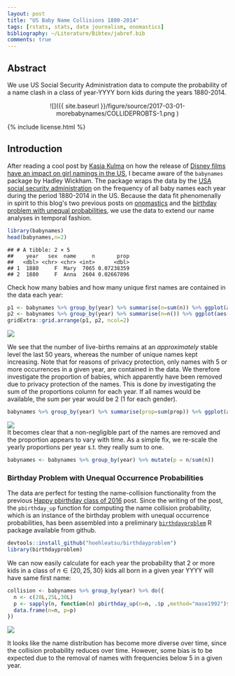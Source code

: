 ```yaml
---
layout: post
title: "US Baby Name Collisions 1880-2014"
tags: [rstats, stats, data journalism, onomastics]
bibliography: ~/Literature/Bibtex/jabref.bib
comments: true
---
```





## Abstract

We use US Social Security Administration data to compute the probability of a name clash in a class of year-YYYY born kids during the years 1880-2014.

<center>
![]({{ site.baseurl }}/figure/source/2017-03-01-morebabynames/COLLIDEPROBTS-1.png )
</center>

{% include license.html %}

## Introduction

After reading a cool post by [Kasia Kulma](https://kkulma.github.io/) on
how the release of [Disney films have an impact on girl namings in the
US](https://kkulma.github.io/2017-02-22-disney-names/), I became aware of the `babynames` package by Hadley Wickham. The package wraps the data by the
[USA social security administration](https://www.ssa.gov/oact/babynames/limits.html)
on the frequency of all baby names each year during the period 1880-2014 in the US. Because the data fit phenomenally in spirit to this blog's two previous posts on [onomastics](http://staff.math.su.se/hoehle/blog/2017/02/06/onomastics.html) and the [birthday problem with unequal probabilities](http://staff.math.su.se/hoehle/blog/2017/02/13/bday.html), we use the data to extend our name analyses in temporal fashion.



```r
library(babynames)
head(babynames,n=2)
```

```
## # A tibble: 2 × 5
##    year   sex  name     n       prop
##   <dbl> <chr> <chr> <int>      <dbl>
## 1  1880     F  Mary  7065 0.07238359
## 2  1880     F  Anna  2604 0.02667896
```

Check how many babies and how many unique first names are contained in the data each year:

```r
p1 <- babynames %>% group_by(year) %>% summarise(n=sum(n)) %>% ggplot(aes(x=year, y=n)) + geom_line() + xlab("Time (years)") + ylab("Number of babies")
p2 <- babynames %>% group_by(year) %>% summarise(n=n()) %>% ggplot(aes(x=year, y=n)) + geom_line() + xlab("Time (years)") + ylab("Number of unique names")
gridExtra::grid.arrange(p1, p2, ncol=2)
```

<img src="http://staff.math.su.se/hoehle/blog/figure/source/2017-03-01-morebabynames/UNIQUENAMES-1.png" style="display: block; margin: auto;" />

We see that the number of live-births remains at an *approximately* stable level the last 50 years, whereas the number of unique names kept increasing. Note that for reasons of privacy protection, only names with 5 or more occurrences in a given year, are contained in the data. We therefore investigate the proportion of babies, which apparently have been removed due to privacy protection of the names. This is done by investigating the sum of the proportions column for each year. If all names would be available, the sum per year would be 2 (1 for each gender).


```r
babynames %>% group_by(year) %>% summarise(prop=sum(prop)) %>% ggplot(aes(x=year, y=(2-prop)/2)) + geom_line() + xlab("Time (years)") + ylab("Proportion of the population removed") + scale_y_continuous(labels=scales::percent)
```

<img src="http://staff.math.su.se/hoehle/blog/figure/source/2017-03-01-morebabynames/PROPMISSING-1.png" style="display: block; margin: auto;" />
It becomes clear that a non-negligible part of the names are removed and the proportion appears to vary with time. As a simple fix, we re-scale the yearly proportions per year s.t. they really sum to one.


```r
babynames <- babynames %>% group_by(year) %>% mutate(p = n/sum(n))
```


### Birthday Problem with Unequal Occurrence Probabilities

The data are perfect for testing the
name-collision functionality from the previous
[Happy pbirthday class of 2016](http://staff.math.su.se/hoehle/blog/2017/02/13/bday.html) post. Since the writing of the post, the `pbirthday_up` function for computing the name collision probability, which is an instance of the birthday problem with unequal occurrence probabilities, has been assembled into a preliminary [`birthdayproblem`](https://github.com/hoehleatsu/birthdayproblem) R package available from github.


```r
devtools::install_github("hoehleatsu/birthdayproblem")
library(birthdayproblem)
```

We can now easily calculate for each year the probability that 2 or more kids in a class of $n\in \{20,25,30\}$ kids all born in a given year YYYY will have same first name:


```r
collision <- babynames %>% group_by(year) %>% do({
  n <- c(20L,25L,30L)
  p <- sapply(n, function(n) pbirthday_up(n=n, .$p ,method="mase1992")$prob)
  data.frame(n=n, p=p)
})
```
<img src="http://staff.math.su.se/hoehle/blog/figure/source/2017-03-01-morebabynames/COLLIDEPROBTS-1.png" style="display: block; margin: auto;" />

It looks like the name distribution has become more diverse
over time, since the collision probability reduces over time. However, some bias is to be expected due to the removal of names with frequencies below 5 in a given year.
